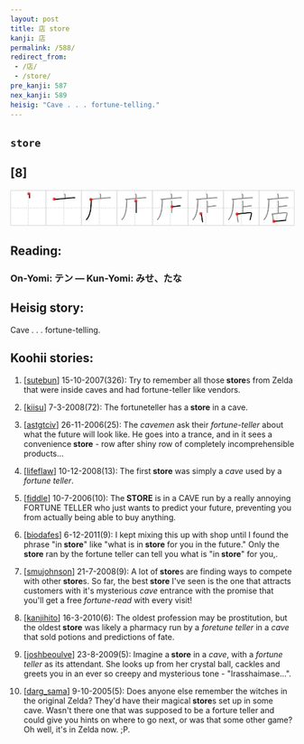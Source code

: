 ```yaml
---
layout: post
title: 店 store
kanji: 店
permalink: /588/
redirect_from:
 - /店/
 - /store/
pre_kanji: 587
nex_kanji: 589
heisig: "Cave . . . fortune-telling."
---
```


## `store`

## [8]

<div class="stroke"><img src="../images/E5BA97.png" /></div>

## Reading:

### On-Yomi: テン &mdash; Kun-Yomi: みせ、たな

## Heisig story:

Cave . . . fortune-telling.

## Koohii stories:

1) [<a href="http://kanji.koohii.com/profile/sutebun">sutebun</a>] 15-10-2007(326): Try to remember all those<strong> store</strong>s from Zelda that were inside caves and had fortune-teller like vendors.

2) [<a href="http://kanji.koohii.com/profile/kiisu">kiisu</a>] 7-3-2008(72): The fortuneteller has a<strong> store</strong> in a cave.

3) [<a href="http://kanji.koohii.com/profile/astgtciv">astgtciv</a>] 26-11-2006(25): The <em>cavemen</em> ask their <em>fortune-teller</em> about what the future will look like. He goes into a trance, and in it sees a convenience<strong> store</strong> - row after shiny row of completely incomprehensible products...

4) [<a href="http://kanji.koohii.com/profile/lifeflaw">lifeflaw</a>] 10-12-2008(13): The first<strong> store</strong> was simply a <em>cave</em> used by a <em>fortune teller</em>.

5) [<a href="http://kanji.koohii.com/profile/fiddle">fiddle</a>] 10-7-2006(10): The<strong> STORE</strong> is in a CAVE run by a really annoying FORTUNE TELLER who just wants to predict your future, preventing you from actually being able to buy anything.

6) [<a href="http://kanji.koohii.com/profile/biodafes">biodafes</a>] 6-12-2011(9): I kept mixing this up with shop until I found the phrase &quot;in<strong> store</strong>&quot; like &quot;what is in<strong> store</strong> for you in the future.&quot; Only the<strong> store</strong> ran by the fortune teller can tell you what is &quot;in<strong> store</strong>&quot; for you,.

7) [<a href="http://kanji.koohii.com/profile/smujohnson">smujohnson</a>] 21-7-2008(9): A lot of<strong> store</strong>s are finding ways to compete with other<strong> store</strong>s. So far, the best<strong> store</strong> I&#039;ve seen is the one that attracts customers with it&#039;s mysterious <em>cave</em> entrance with the promise that you&#039;ll get a free <em>fortune-read</em> with every visit!

8) [<a href="http://kanji.koohii.com/profile/kanjihito">kanjihito</a>] 16-3-2010(6): The oldest profession may be prostitution, but the oldest<strong> store</strong> was likely a pharmacy run by a <em>foretune teller</em> in a <em>cave</em> that sold potions and predictions of fate.

9) [<a href="http://kanji.koohii.com/profile/joshbeoulve">joshbeoulve</a>] 23-8-2009(5): Imagine a<strong> store</strong> in a <em>cave</em>, with a <em>fortune teller</em> as its attendant. She looks up from her crystal ball, cackles and greets you in an ever so creepy and mysterious tone - &quot;Irasshaimase...&quot;.

10) [<a href="http://kanji.koohii.com/profile/darg_sama">darg_sama</a>] 9-10-2005(5): Does anyone else remember the witches in the original Zelda? They&#039;d have their magical<strong> store</strong>s set up in some cave. Wasn&#039;t there one that was supposed to be a forture teller and could give you hints on where to go next, or was that some other game? Oh well, it&#039;s in Zelda now. ;P.
